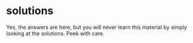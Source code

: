# solutions

Yes, the answers are here, but you will never learn this material by simply looking at the solutions. Peek with care. 
